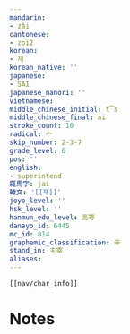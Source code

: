 ```yaml
---
mandarin:
- zǎi
cantonese:
- zoi2
korean:
- 재
korean_native: ''
japanese:
- SAI
japanese_nanori: ''
vietnamese:
middle_chinese_initial: t͡s
middle_chinese_final: ʌi
stroke_count: 10
radical: 宀
skip_number: 2-3-7
grade_level: 6
pos: ''
english:
- superintend
羅馬字: jai
韓文: '[[재]]'
joyo_level: ''
hsk_level: ''
hanmun_edu_level: 高等
danayo_id: 6445
mc_id: 814
graphemic_classification: 辛
stand_in: 主宰
aliases:
---
```

```meta-bind-embed
[[nav/char_info]]
```

# Notes
